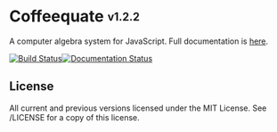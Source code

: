 Coffeequate <sub><sup>v1.2.2</sup></sub>
=============================

A computer algebra system for JavaScript. Full documentation is [here](http://coffeequate.readthedocs.org).

[![Build Status](https://travis-ci.org/MatthewJA/Coffeequate.svg)](https://travis-ci.org/MatthewJA/Coffeequate)[![Documentation Status](https://readthedocs.org/projects/coffeequate/badge/?version=latest)](https://readthedocs.org/projects/coffeequate/?badge=latest)

## License
All current and previous versions licensed under the MIT License. See /LICENSE for a copy of this license.